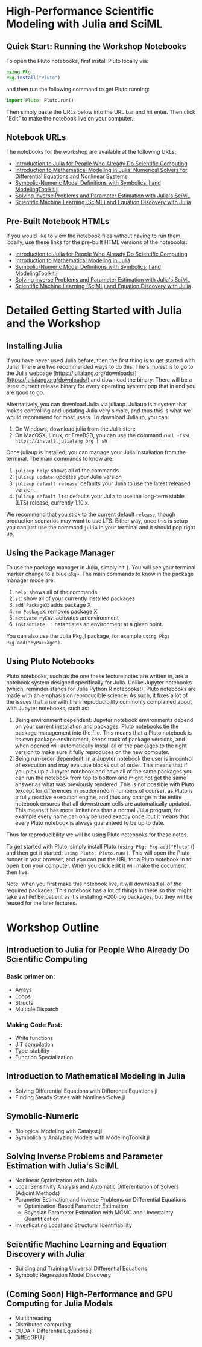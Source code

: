# High-Performance Scientific Modeling with Julia and SciML

## Quick Start: Running the Workshop Notebooks

To open the Pluto notebooks, first install Pluto locally via:

```julia
using Pkg
Pkg.install("Pluto")
```

and then run the following command to get Pluto running:

```julia
import Pluto; Pluto.run()
```

Then simply paste the URLs below into the URL bar and hit enter. Then click "Edit" to make the notebook live on your computer.

## Notebook URLs

The notebooks for the workshop are available at the following URLs:

* [Introduction to Julia for People Who Already Do Scientific Computing]()
* [Introduction to Mathematical Modeling in Julia: Numerical Solvers for Differential Equations and Nonlinear Systems](https://github.com/SciML/Julia_Modeling_Workshop/blob/main/Forward_Modeling.jl)
* [Symbolic-Numeric Model Definitions with Symbolics.jl and ModelingToolkit.jl]()
* [Solving Inverse Problems and Parameter Estimation with Julia's SciML]()
* [Scientific Machine Learning (SciML) and Equation Discovery with Julia]()

## Pre-Built Notebook HTMLs

If you would like to view the notebook files without having to run them locally, use these links for the pre-built HTML versions of the notebooks:

* [Introduction to Julia for People Who Already Do Scientific Computing]()
* [Introduction to Mathematical Modeling in Julia]()
* [Symbolic-Numeric Model Definitions with Symbolics.jl and ModelingToolkit.jl]()
* [Solving Inverse Problems and Parameter Estimation with Julia's SciML]()
* [Scientific Machine Learning (SciML) and Equation Discovery with Julia]()

# Detailed Getting Started with Julia and the Workshop

## Installing Julia

If you have never used Julia before, then the first thing is to get started with Julia! There are two recommended ways to do this. The simplest is to go to the Julia webpage [https://julialang.org/downloads/](https://julialang.org/downloads/) and download the binary. There will be a latest current release binary for every operating system: pop that in and you are good to go. 

Alternatively, you can download Julia via juliaup. Juliaup is a system that makes controlling and updating Julia very simple, and thus this is what we would recommend for most users. To download Juliaup, you can:

1. On Windows, download julia from the Julia store
2. On MacOSX, Linux, or FreeBSD, you can use the command `curl -fsSL https://install.julialang.org | sh`

Once juliaup is installed, you can manage your Julia installation from the terminal. The main commands to know are:

1. `juliaup help`: shows all of the commands
2. `juliaup update`: updates your Julia version
3. `juliaup default release`: defaults your Julia to use the latest released version.
4. `juliaup default lts`: defaults your Julia to use the long-term stable (LTS) release, currently 1.10.x.

We recommend that you stick to the current default `release`, though production scenarios may want to use LTS. Either way, once this is setup you can just use the command `julia` in your terminal and it should pop right up.

## Using the Package Manager

To use the package manager in Julia, simply hit `]`. You will see your terminal marker change to a blue `pkg>`. The main commands to know in the package manager mode are:

1. `help`: shows all of the commands
2. `st`: show all of your currently installed packages
3. `add PackageX`: adds package X
4. `rm PackageX`: removes package X
5. `activate MyEnv`: activates an environment
6. `instantiate .`: instantiates an environment at a given point.

You can also use the Julia Pkg.jl package, for example `using Pkg; Pkg.add("MyPackage")`.

## Using Pluto Notebooks

Pluto notebooks, such as the one these lecture notes are written in, are a notebook system designed specifically for Julia. Unlike Jupyter notebooks (which, reminder stands for Julia Python R notebooks!), Pluto notebooks are made with an emphasis on reproducible science. As such, it fixes a lot of the issues that arise with the irreproducibility commonly complained about with Jupyter notebooks, such as:

1. Being environment dependent: Jupyter notebook environments depend on your current installation and packages. Pluto notebooks tie the package management into the file. This means that a Pluto notebook is its own package environment, keeps track of package versions, and when opened will automatically install all of the packages to the right version to make sure it fully reproduces on the new computer.
2. Being run-order dependent: in a Jupyter notebook the user is in control of execution and may evaluate blocks out of order. This means that if you pick up a Jupyter notebook and have all of the same packages you can run the notebook from top to bottom and might not get the same answer as what was previously rendered. This is not possible with Pluto (except for differences in psudorandom numbers of course), as Pluto is a fully reactive execution engine, and thus any change in the entire notebook ensures that all downstream cells are automatically updated. This means it has more limitations than a normal Julia program, for example every name can only be used exactly once, but it means that every Pluto notebook is always guaranteed to be up to date.

Thus for reproducibility we will be using Pluto notebooks for these notes.

To get started with Pluto, simply install Pluto (`using Pkg; Pkg.add("Pluto")`) and then get it started: `using Pluto; Pluto.run()`. This will open the Pluto runner in your browser, and you can put the URL for a Pluto notebook in to open it on your computer. When you click edit it will make the document then live.

Note: when you first make this notebook live, it will download all of the required packages. This notebook has a lot of things in there so that might take awhile! Be patient as it's installing ~200 big packages, but they will be reused for the later lectures.

# Workshop Outline

## Introduction to Julia for People Who Already Do Scientific Computing

### Basic primer on:

* Arrays
* Loops
* Structs
* Multiple Dispatch

### Making Code Fast:

* Write functions
* JIT compilation
* Type-stability
* Function Specialization

## Introduction to Mathematical Modeling in Julia

* Solving Differential Equations with DifferentialEquations.jl
* Finding Steady States with NonlinearSolve.jl

## Symoblic-Numeric 
* Biological Modeling with Catalyst.jl
* Symbolically Analyzing Models with ModelingToolkit.jl

## Solving Inverse Problems and Parameter Estimation with Julia's SciML

* Nonlinear Optimization with Julia
* Local Sensitivity Analysis and Automatic Differentiation of Solvers (Adjoint Methods) 
* Parameter Estimation and Inverse Problems on Differential Equations
    * Optimization-Based Parameter Estimation
    * Bayesian Parameter Estimation with MCMC and Uncertainty Quantification
* Investigating Local and Structural Identifiability

## Scientific Machine Learning and Equation Discovery with Julia

* Building and Training Universal Differential Equations
* Symbolic Regression Model Discovery

## (Coming Soon) High-Performance and GPU Computing for Julia Models

* Multithreading
* Distributed computing
* CUDA + DifferentialEquations.jl
* DiffEqGPU.jl